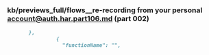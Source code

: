 ### kb/previews_full/flows__re-recording from your personal account@auth.har.part106.md (part 002)

```md
       },
                {
                  "functionName": "",
            
```

```
